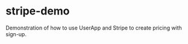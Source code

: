 stripe-demo
===========

Demonstration of how to use UserApp and Stripe to create pricing with sign-up.
